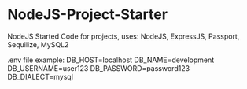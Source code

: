 # NodeJS-Project-Starter
NodeJS Started Code for projects, uses: NodeJS, ExpressJS, Passport, Sequilize, MySQL2


.env file example:
DB_HOST=localhost
DB_NAME=development
DB_USERNAME=user123
DB_PASSWORD=password123
DB_DIALECT=mysql
